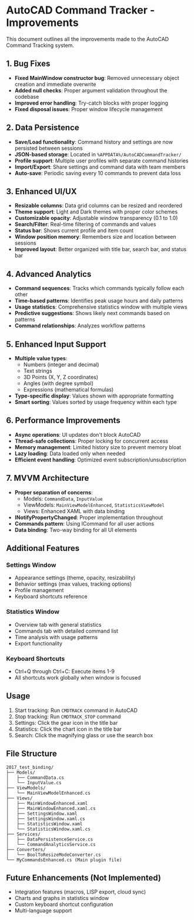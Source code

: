 # AutoCAD Command Tracker - Improvements

This document outlines all the improvements made to the AutoCAD Command Tracking system.

## 1. Bug Fixes
- **Fixed MainWindow constructor bug**: Removed unnecessary object creation and immediate overwrite
- **Added null checks**: Proper argument validation throughout the codebase
- **Improved error handling**: Try-catch blocks with proper logging
- **Fixed disposal issues**: Proper window lifecycle management

## 2. Data Persistence
- **Save/Load functionality**: Command history and settings are now persisted between sessions
- **JSON-based storage**: Located in `%APPDATA%/AutoCADCommandTracker/`
- **Profile support**: Multiple user profiles with separate command histories
- **Import/Export**: Share settings and command data with team members
- **Auto-save**: Periodic saving every 10 commands to prevent data loss

## 3. Enhanced UI/UX
- **Resizable columns**: Data grid columns can be resized and reordered
- **Theme support**: Light and Dark themes with proper color schemes
- **Customizable opacity**: Adjustable window transparency (0.1 to 1.0)
- **Search/Filter**: Real-time filtering of commands and values
- **Status bar**: Shows current profile and item count
- **Window position memory**: Remembers size and location between sessions
- **Improved layout**: Better organized with title bar, search bar, and status bar

## 4. Advanced Analytics
- **Command sequences**: Tracks which commands typically follow each other
- **Time-based patterns**: Identifies peak usage hours and daily patterns
- **Usage statistics**: Comprehensive statistics window with multiple views
- **Predictive suggestions**: Shows likely next commands based on patterns
- **Command relationships**: Analyzes workflow patterns

## 5. Enhanced Input Support
- **Multiple value types**:
  - Numbers (integer and decimal)
  - Text strings
  - 3D Points (X, Y, Z coordinates)
  - Angles (with degree symbol)
  - Expressions (mathematical formulas)
- **Type-specific display**: Values shown with appropriate formatting
- **Smart sorting**: Values sorted by usage frequency within each type

## 6. Performance Improvements
- **Async operations**: UI updates don't block AutoCAD
- **Thread-safe collections**: Proper locking for concurrent access
- **Memory management**: Limited history size to prevent memory bloat
- **Lazy loading**: Data loaded only when needed
- **Efficient event handling**: Optimized event subscription/unsubscription

## 7. MVVM Architecture
- **Proper separation of concerns**:
  - Models: `CommandData`, `InputValue`
  - ViewModels: `MainViewModelEnhanced`, `StatisticsViewModel`
  - Views: Enhanced XAML with data binding
- **INotifyPropertyChanged**: Proper implementation throughout
- **Commands pattern**: Using ICommand for all user actions
- **Data binding**: Two-way binding for all UI elements

## Additional Features

### Settings Window
- Appearance settings (theme, opacity, resizability)
- Behavior settings (max values, tracking options)
- Profile management
- Keyboard shortcuts reference

### Statistics Window
- Overview tab with general statistics
- Commands tab with detailed command list
- Time analysis with usage patterns
- Export functionality

### Keyboard Shortcuts
- Ctrl+Q through Ctrl+C: Execute items 1-9
- All shortcuts work globally when window is focused

## Usage

1. Start tracking: Run `CMDTRACK` command in AutoCAD
2. Stop tracking: Run `CMDTRACK_STOP` command
3. Settings: Click the gear icon in the title bar
4. Statistics: Click the chart icon in the title bar
5. Search: Click the magnifying glass or use the search box

## File Structure

```
2017_test_binding/
├── Models/
│   ├── CommandData.cs
│   └── InputValue.cs
├── ViewModels/
│   └── MainViewModelEnhanced.cs
├── Views/
│   ├── MainWindowEnhanced.xaml
│   ├── MainWindowEnhanced.xaml.cs
│   ├── SettingsWindow.xaml
│   ├── SettingsWindow.xaml.cs
│   ├── StatisticsWindow.xaml
│   └── StatisticsWindow.xaml.cs
├── Services/
│   ├── DataPersistenceService.cs
│   └── CommandAnalyticsService.cs
├── Converters/
│   └── BoolToResizeModeConverter.cs
└── MyCommandsEnhanced.cs (Main plugin file)
```

## Future Enhancements (Not Implemented)
- Integration features (macros, LISP export, cloud sync)
- Charts and graphs in statistics window
- Custom keyboard shortcut configuration
- Multi-language support